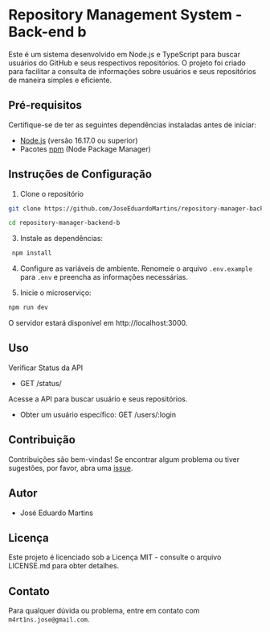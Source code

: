 # Repository Management System - Back-end b

Este é um sistema desenvolvido em Node.js e TypeScript para buscar usuários do GitHub e seus respectivos repositórios. O projeto foi criado para facilitar a consulta de informações sobre usuários e seus repositórios de maneira simples e eficiente.

## Pré-requisitos

Certifique-se de ter as seguintes dependências instaladas antes de iniciar:

- [Node.js](https://nodejs.org/) (versão 16.17.0 ou superior)
- Pacotes [npm](https://www.npmjs.com/) (Node Package Manager)

## Instruções de Configuração

1. Clone o repositório

```bash
git clone https://github.com/JoseEduardoMartins/repository-manager-backend-b.git

cd repository-manager-backend-b
```

3. Instale as dependências:

```bash
 npm install
```

4. Configure as variáveis de ambiente. Renomeie o arquivo `.env.example` para `.env` e preencha as informações necessárias.

5. Inicie o microserviço:

```bash
npm run dev
```

O servidor estará disponível em http://localhost:3000.

## Uso

Verificar Status da API

- GET /status/

Acesse a API para buscar usuário e seus repositórios.

- Obter um usuário específico: GET /users/:login

## Contribuição

Contribuições são bem-vindas! Se encontrar algum problema ou tiver sugestões, por favor, abra uma [issue](https://github.com/JoseEduardoMartins/repository-manager-backend-b/issues/new).

## Autor

- José Eduardo Martins

## Licença

Este projeto é licenciado sob a Licença MIT - consulte o arquivo LICENSE.md para obter detalhes.

## Contato

Para qualquer dúvida ou problema, entre em contato com `m4rt1ns.jose@gmail.com`.
